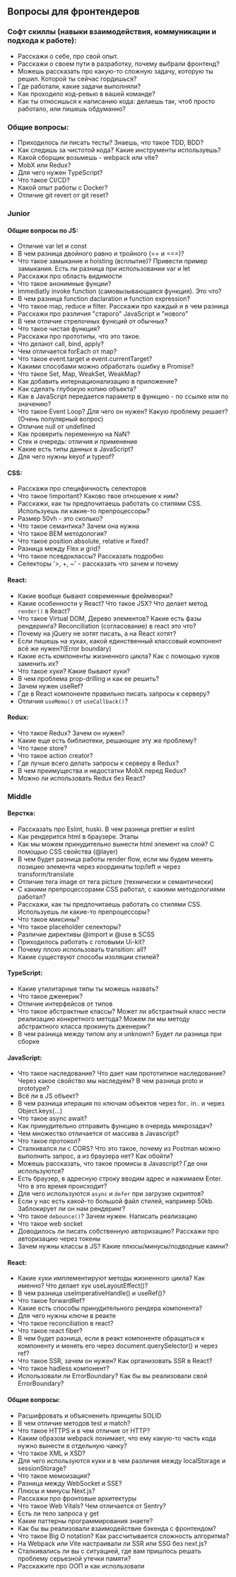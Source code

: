 ## Вопросы для фронтендеров

### Софт скиллы (навыки взаимодействия, коммуникации и подхода к работе):
* Расскажи о себе, про свой опыт.
* Расскажи о своем пути в разработку, почему выбрали фронтенд?
* Можешь рассказать про какую-то сложную задачу, которую ты решил. Которой ты сейчас гордишься?
* Где работали, какие задачи выполняли?
* Как проходило код-ревью в вашей команде?
* Как ты относишься к написанию кода: делаешь так, чтоб просто работало, или пишешь обдуманно?

### Общие вопросы:
* Приходилось ли писать тесты? Знаешь, что такое TDD, BDD?
* Как следишь за чистотой кода? Какие инструменты используешь?
* Какой сборщик возьмешь - webpack или vite?
* MobX или Redux?
* Для чего нужен TypeScript?
* Что такое CI/CD?
* Какой опыт работы с Docker?
* Отличие git revert от git reset?

### Junior
#### Общие вопросы по JS:
* Отличие var let и const
* В чем разница двойного равно и тройного (== и ===)?
* Что такое замыкание и hoisting (всплытие)? Привести пример замыкания. Есть ли разница при использовании var и let
* Расскажи про область видимости
* Что такое анонимные фунции?
* Immediatly invoke function (самовызывающаяся функция). Это что?
* В чем разница function daclaration и function expression?
* Что такое map, reduce и filter. Расскажи про каждый и в чем разница
* Расскажи про различия "старого" JavaScript и "нового"
* В чем отличие стрелочных функций от обычных?
* Что такое чистая функция?
* Расскажи про прототипы, что это такое.
* Что делают call, bind, apply?
* Чем отличается forEach от map?
* Что такое event.target и event.currentTarget?
* Какими способами можно обработать ошибку в Promise?
* Что такое Set, Map, WeakSet, WeakMap?
* Как добавить интернационализацию в приложение?
* Как сделать глубокую копию объекта?
* Как в JavaScript передается параметр в функцию - по ссылке или по значению?
* Что такое Event Loop? Для чего он нужен? Какую проблему решает? (Очень популярный вопрос)
* Отличие null от undefined
* Как проверить переменную на NaN?
* Стек и очередь: отличия и применение
* Какие есть типы данных в JavaScript?
* Для чего нужны keyof и typeof?

#### CSS:
* Расскажи про специфичность селекторов
* Что такое !important? Каково твое отношение к ним?
* Расскажи, как ты предпочитаешь работать со стилями CSS. Используешь ли какие-то препроцессоры?
* Размер 50vh - это сколько?
* Что такое семантика? Зачем она нужна
* Что такое BEM методология?
* Что такое position absolute, relative и fixed?
* Разница между Flex и grid?
* Что такое псевдоклассы? Рассказать подробно
* Селекторы '>, +, ~' - рассказать что зачем и почему


#### React:
* Какие вообще бывают современные фреймворки?
* Какие особенности у React? Что такое JSX? Что делает метод `render()` в React?
* Что такое Virtual DOM, Дерево элементов? Какие есть фазы рендеринга? Reconciliation (согласование) в react это что?
* Почему на jQuery не хотят писать, а на React хотят?
* Если пишешь на хуках, какой единственный классовый компонент всё же нужен?(Error boundary)
* Какие есть компоненты жизненного цикла? Как с помощью хуков заменить их?
* Что такое хуки? Какие бывают хуки?
* В чем проблема prop-drilling и как ее решить?
* Зачем нужен useRef?
* Где в React компоненте правильно писать запросы к серверу?
* Отличия `useMemo()` от `useCallback()`?


#### Redux:
* Что такое Redux? Зачем он нужен?
* Какие еще есть библиотеки, решающие эту же проблему?
* Что такое store?
* Что такое action creator?
* Где лучше всего делать запросы к серверу в Redux?
* В чем преимущества и недостатки MobX перед Redux?
* Можно ли использовать Redux без React?


### Middle

#### Верстка:
* Рассказать про Eslint, huski. В чем разница prettier и eslint
* Как рендерится html в браузере. Этапы
* Как мы можем принудительно вынести html элемент на слой? С помощью CSS свойства (@layer)
* В чем будет разница работы render flow, если мы будем менять позицию элемента через координаты top/left и через transform/translate
* Отличие тега image от тега picture (технически  и семантически)
* С какими препроцессорами CSS работал, с какими методологиями работал?
* Расскажи, как ты предпочитаешь работать со стилями CSS. Используешь ли какие-то препроцессоры?
* Что такое миксины?
* Что такое placeholder селекторы? 
* Различие директивы @import и @use в SCSS
* Приходилось работать с готовыми Ui-kit?
* Почему плохо использовать transition: all?
* Какие существуют способы изоляции стилей?


#### TypeScript:
* Какие утилитарные типы ты можешь назвать?
* Что такое дженерик?
* Отличие интерфейсов от типов
* Что такое абстрактные классы? Может ли абстрактный класс нести реализацию конкретного метода? Можем ли мы методу абстрактного класса прокинуть дженерик?
* В чем разница между типом any и unknown? Будет ли разница при сборке

#### JavaScript:
* Что такое наследование? Что дает нам прототипное наследование? Через какое свойство мы наследуем? В чем разница proto и prototype? 
* Всё ли в JS объект?
* В чем разница итерация по ключам объектов через for.. in.. и через Object.keys(...)
* Что такое async await?
* Как принудительно отправить функцию в очередь микрозадач?
* Чем множество отличается от массива в Javascript?
* Что такое протокол?
* Сталкивался ли с CORS? Что это такое, почему из Postman можно выполнить запрос, а из браузера нет? Как обойти?
* Можешь рассказать, что такое промисы в Javascript? Где они используются?
* Есть браузер, в адресную строку вводим адрес и нажимаем Enter. Что в это время происходит?
* Для чего используются `async` и `defer` при загрузке скриптов?
* Если у нас есть какой-то большой файл стилей, например 50kb. Заблокирует ли он нам рендеринг?
* Что такое `debounce()`? Зачем нужен. Написать реализацию
* Что такое web socket
* Доводилось ли писать собственную авторизацию? Расскажи про авторизацию через токены
* Зачем нужны классы в JS? Какие плюсы/минусы/подводные камни?

#### React:
* Какие хуки имплементируют методы жизненного цикла? Как именно? Что делает хук useLayoutEffect()?
* В чем разница useImperativeHandle() и useRef()?
* Что такое forwardRef?
* Какие есть способы принудительного рендера компонента?
* Для чего нужны ключи в реакте
* Что такое reconciliation в react?
* Что такое react fiber?
* В чем будет разница, если в реакт компоненте обращаться к компоненту и менять его через document.querySelector() и через ref?
* Что такое SSR, зачем он нужен? Как организовать SSR в React?
* Что такое hadless компонент?
* Использовали ли ErrorBoundary? Как бы вы реализовали свой ErrorBoundary?

#### Общие вопросы:
* Расшифровать и объясненить принципы SOLID
* В чем отличие методов test и match?
* Что такое HTTPS и в чем отличие от HTTP?
* Каким образом webpack понимает, что ему какую-то часть кода нужно вынести в отдельную чанку?
* Что такое XML и XSD?
* Для чего используются куки и в чем различия между localStorage и sessionStorage?
* Что такое мемоизация?
* Разница между WebSocket и SSE?
* Плюсы и минусы Next.js?
* Расскажи про фронтовые архитектуры
* Что такое Web Vitals? Чем отличается от Sentry?
* Есть ли тело запроса у get
* Какие паттерны программирования знаете?
* Как бы вы реализовали взаимодействие бэкенда с фронтендом?
* Что такое Big O notation? Как рассчитывается сложность алгоритма?
* На Webpack или Vite настраивали ли SSR или SSG без next.js?
* Сталкивались ли вы с ситуацией, где вам пришлось решать проблему серьезной утечки памяти?
* Расскажите про ООП и как использовали
